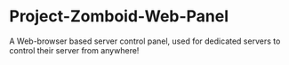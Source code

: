 # Project-Zomboid-Web-Panel
A Web-browser based server control panel, used for dedicated servers to control their server from anywhere!
